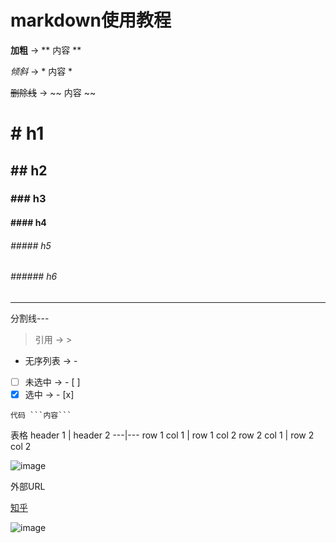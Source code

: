 # markdown使用教程

**加粗** -> ** 内容 **

*倾斜* ->  * 内容 *

~~删除线~~ -> ~~ 内容 ~~

# # h1
## ## h2
### ### h3
#### #### h4
###### ##### h5
###### ###### h6

---

分割线---
>  引用 -> >
- 无序列表 -> -

- [ ] 未选中 -> - [ ]
- [x] 选中   -> - [x]

```
代码 ```内容```
```

表格
header 1 | header 2
---|---
row 1 col 1 | row 1 col 2
row 2 col 1 | row 2 col 2

![image](https://user-images.githubusercontent.com/7861157/124061530-94ea5480-da61-11eb-83e4-97e6617de9b1.png)

外部URL

[知乎](https://www.zhihu.com/)

![image](https://user-images.githubusercontent.com/7861157/124072665-a6d4f300-da73-11eb-878e-c55e807c97ce.png)

